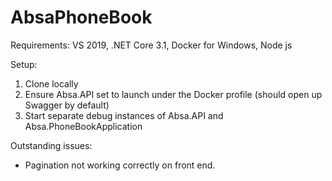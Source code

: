 # AbsaPhoneBook

Requirements:
VS 2019,
.NET Core 3.1,
Docker for Windows,
Node js

Setup:
1. Clone locally
2. Ensure Absa.API set to launch under the Docker profile (should open up Swagger by default)
3. Start separate debug instances of Absa.API and Absa.PhoneBookApplication

Outstanding issues:
- Pagination not working correctly on front end.
